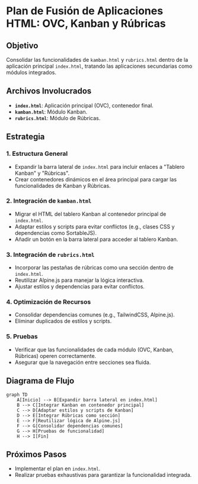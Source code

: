 # Plan de Fusión de Aplicaciones HTML: OVC, Kanban y Rúbricas

## Objetivo

Consolidar las funcionalidades de `kamban.html` y `rubrics.html` dentro de la aplicación principal `index.html`, tratando las aplicaciones secundarias como módulos integrados.

## Archivos Involucrados

- **`index.html`**: Aplicación principal (OVC), contenedor final.
- **`kamban.html`**: Módulo Kanban.
- **`rubrics.html`**: Módulo de Rúbricas.

## Estrategia

### 1. Estructura General
- Expandir la barra lateral de `index.html` para incluir enlaces a "Tablero Kanban" y "Rúbricas".
- Crear contenedores dinámicos en el área principal para cargar las funcionalidades de Kanban y Rúbricas.

### 2. Integración de `kamban.html`
- Migrar el HTML del tablero Kanban al contenedor principal de `index.html`.
- Adaptar estilos y scripts para evitar conflictos (e.g., clases CSS y dependencias como SortableJS).
- Añadir un botón en la barra lateral para acceder al tablero Kanban.

### 3. Integración de `rubrics.html`
- Incorporar las pestañas de rúbricas como una sección dentro de `index.html`.
- Reutilizar Alpine.js para manejar la lógica interactiva.
- Ajustar estilos y dependencias para evitar conflictos.

### 4. Optimización de Recursos
- Consolidar dependencias comunes (e.g., TailwindCSS, Alpine.js).
- Eliminar duplicados de estilos y scripts.

### 5. Pruebas
- Verificar que las funcionalidades de cada módulo (OVC, Kanban, Rúbricas) operen correctamente.
- Asegurar que la navegación entre secciones sea fluida.

## Diagrama de Flujo

```mermaid
graph TD
    A[Inicio] --> B[Expandir barra lateral en index.html]
    B --> C[Integrar Kanban en contenedor principal]
    C --> D[Adaptar estilos y scripts de Kanban]
    D --> E[Integrar Rúbricas como sección]
    E --> F[Reutilizar lógica de Alpine.js]
    F --> G[Consolidar dependencias comunes]
    G --> H[Pruebas de funcionalidad]
    H --> I[Fin]
```

## Próximos Pasos
- Implementar el plan en `index.html`.
- Realizar pruebas exhaustivas para garantizar la funcionalidad integrada.